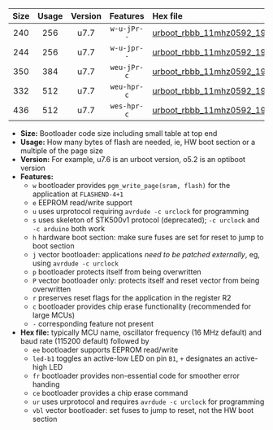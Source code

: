 |Size|Usage|Version|Features|Hex file|
|:-:|:-:|:-:|:-:|:--|
|240|256|u7.7|`w-u-jPr--`|[urboot_rbbb_11mhz0592_19200bps_led+b5_ur_vbl.hex](https://raw.githubusercontent.com/stefanrueger/urboot.hex/main/boards/rbbb/fcpu_11mhz0592/19200_bps/urboot_rbbb_11mhz0592_19200bps_led+b5_ur_vbl.hex)|
|244|256|u7.7|`w-u-jpr--`|[urboot_rbbb_11mhz0592_19200bps_led+b5_fr_ur_vbl.hex](https://raw.githubusercontent.com/stefanrueger/urboot.hex/main/boards/rbbb/fcpu_11mhz0592/19200_bps/urboot_rbbb_11mhz0592_19200bps_led+b5_fr_ur_vbl.hex)|
|350|384|u7.7|`weu-jPr-c`|[urboot_rbbb_11mhz0592_19200bps_ee_led+b5_fr_ce_ur_vbl.hex](https://raw.githubusercontent.com/stefanrueger/urboot.hex/main/boards/rbbb/fcpu_11mhz0592/19200_bps/urboot_rbbb_11mhz0592_19200bps_ee_led+b5_fr_ce_ur_vbl.hex)|
|332|512|u7.7|`weu-hpr-c`|[urboot_rbbb_11mhz0592_19200bps_ee_led+b5_fr_ce_ur.hex](https://raw.githubusercontent.com/stefanrueger/urboot.hex/main/boards/rbbb/fcpu_11mhz0592/19200_bps/urboot_rbbb_11mhz0592_19200bps_ee_led+b5_fr_ce_ur.hex)|
|436|512|u7.7|`wes-hpr-c`|[urboot_rbbb_11mhz0592_19200bps_ee_led+b5_fr_ce.hex](https://raw.githubusercontent.com/stefanrueger/urboot.hex/main/boards/rbbb/fcpu_11mhz0592/19200_bps/urboot_rbbb_11mhz0592_19200bps_ee_led+b5_fr_ce.hex)|

- **Size:** Bootloader code size including small table at top end
- **Usage:** How many bytes of flash are needed, ie, HW boot section or a multiple of the page size
- **Version:** For example, u7.6 is an urboot version, o5.2 is an optiboot version
- **Features:**
  + `w` bootloader provides `pgm_write_page(sram, flash)` for the application at `FLASHEND-4+1`
  + `e` EEPROM read/write support
  + `u` uses urprotocol requiring `avrdude -c urclock` for programming
  + `s` uses skeleton of STK500v1 protocol (deprecated); `-c urclock` and `-c arduino` both work
  + `h` hardware boot section: make sure fuses are set for reset to jump to boot section
  + `j` vector bootloader: applications *need to be patched externally*, eg, using `avrdude -c urclock`
  + `p` bootloader protects itself from being overwritten
  + `P` vector bootloader only: protects itself and reset vector from being overwritten
  + `r` preserves reset flags for the application in the register R2
  + `c` bootloader provides chip erase functionality (recommended for large MCUs)
  + `-` corresponding feature not present
- **Hex file:** typically MCU name, oscillator frequency (16 MHz default) and baud rate (115200 default) followed by
  + `ee` bootloader supports EEPROM read/write
  + `led-b1` toggles an active-low LED on pin `B1`, `+` designates an active-high LED
  + `fr` bootloader provides non-essential code for smoother error handing
  + `ce` bootloader provides a chip erase command
  + `ur` uses urprotocol and requires `avrdude -c urclock` for programming
  + `vbl` vector bootloader: set fuses to jump to reset, not the HW boot section
